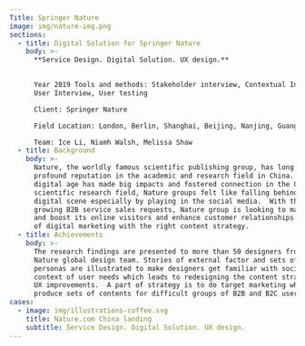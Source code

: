 ```yaml
---
Title: Springer Nature
image: img/nature-img.png
sections:
  - title: Digital Solution for Springer Nature
    body: >-
      **Service Design. Digital Solution. UX design.**
      

      Year 2019 Tools and methods: Stakeholder interview, Contextual Inquiry,
      User Interview, User testing

      Client: Springer Nature

      Field Location: London, Berlin, Shanghai, Beijing, Nanjing, Guangzhou

      Team: Ice Li, Niamh Walsh, Melissa Shaw
  - title: Background
    body: >-
      Nature, the worldly famous scientific publishing group, has long built its
      profound reputation in the academic and research field in China. While
      digital age has made big impacts and fostered connection in the Chinese
      scientific research field, Nature groups felt like falling behind in the
      digital scene especially by playing in the social media.  With the rapid
      growing B2B service sales requests, Nature group is looking to maintain
      and boost its online visitors and enhance customer relationships by means
      of digital marketing with the right content strategy.
  - title: Achievements
    body: >-
      The research findings are presented to more than 50 designers from the
      Nature global design team. Stories of external factor and sets of user
      personas are illustrated to make designers get familiar with social
      context of user needs which leads to redesigning the content strategy and
      UX improvements.  A part of strategy is to do target marketing which is to
      produce sets of contents for difficult groups of B2B and B2C users.
cases:
  - image: img/illustrations-coffee.svg
    title: Nature.com China landing
    subtitle: Service Design. Digital Solution. UX design.
---
```

